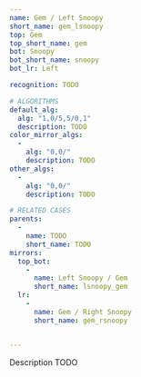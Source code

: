 ```yaml
---
name: Gem / Left Snoopy
short_name: gem_lsnoopy
top: Gem
top_short_name: gem
bot: Snoopy
bot_short_name: snoopy
bot_lr: Left

recognition: TODO

# ALGORITHMS
default_alg:
  alg: "1,0/5,5/0,1"
  description: TODO
color_mirror_algs:
  -
    alg: "0,0/"
    description: TODO
other_algs:
  -
    alg: "0,0/"
    description: TODO

# RELATED CASES
parents:
  -
    name: TODO
    short_name: TODO
mirrors:
  top_bot:
    -
      name: Left Snoopy / Gem
      short_name: lsnoopy_gem
  lr:
    -
      name: Gem / Right Snoopy
      short_name: gem_rsnoopy


---
```


Description TODO

